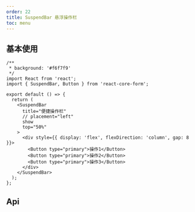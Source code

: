 ```yaml
---
order: 22
title: SuspendBar 悬浮操作栏
toc: menu
---
```


## 基本使用

```tsx
/**
 * background: '#f6f7f9'
 */
import React from 'react';
import { SuspendBar, Button } from 'react-core-form';

export default () => {
  return (
    <SuspendBar
      title="便捷操作栏"
      // placement="left"
      show
      top="50%"
    >
      <div style={{ display: 'flex', flexDirection: 'column', gap: 8 }}>
        <Button type="primary">操作1</Button>
        <Button type="primary">操作2</Button>
        <Button type="primary">操作3</Button>
      </div>
    </SuspendBar>
  );
};
```

## Api

<API src="../../src/suspend-bar/index.tsx" hideTitle></API>

